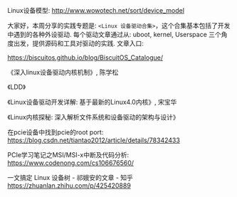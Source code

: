 Linux设备模型: http://www.wowotech.net/sort/device_model


大家好，本周分享的实践专题是: `<Linux 设备驱动合集>`，这个合集基本包括了开发中遇到的各种外设驱动. 每个驱动文章通过从:  uboot, kernel, Userspace 三个角度出发，提供源码和工具对驱动的实践. 文章入口: 

https://biscuitos.github.io/blog/BiscuitOS_Catalogue/


《深入linux设备驱动内核机制》, 陈学松

《LDD》

《Linux设备驱动开发详解: 基于最新的Linux4.0内核》, 宋宝华

《Linux内核探秘: 深入解析文件系统和设备驱动的架构与设计》


在pcie设备中找到pcie的root port: https://blog.csdn.net/tiantao2012/article/details/78342433

PCIe学习笔记之MSI/MSI-x中断及代码分析: https://www.codenong.com/cs106676560/

一文搞定 Linux 设备树 - 祁娥安的文章 - 知乎
https://zhuanlan.zhihu.com/p/425420889